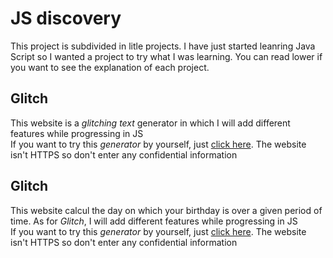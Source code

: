 # JS discovery
This project is subdivided in litle projects. I have just started leanring Java Script so I wanted a project to try what I was learning. You can read lower if you want to see the explanation of each project.
## Glitch
This website is a *glitching text* generator in which I will add different features while progressing in JS
<br />
If you want to try this *generator* by yourself, just [click here](http://JSdiscovery.glitch.simioni.eu/). The website isn't HTTPS so don't enter any confidential information <br>

## Glitch
This website calcul the day on which your birthday is over a given period of time. As for *Glitch*, I will add different features while progressing in JS
<br />
If you want to try this *generator* by yourself, just [click here](http://JSdiscovery.birthdayGenerator.simioni.eu/). The website isn't HTTPS so don't enter any confidential information <br>
